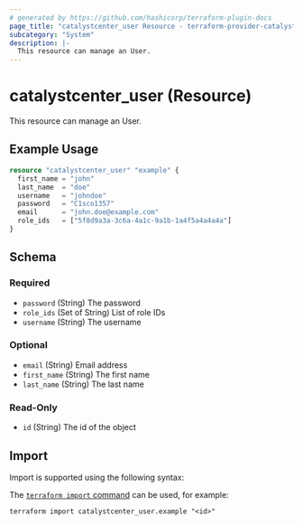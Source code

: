 ```yaml
---
# generated by https://github.com/hashicorp/terraform-plugin-docs
page_title: "catalystcenter_user Resource - terraform-provider-catalystcenter"
subcategory: "System"
description: |-
  This resource can manage an User.
---
```


# catalystcenter_user (Resource)

This resource can manage an User.

## Example Usage

```terraform
resource "catalystcenter_user" "example" {
  first_name = "john"
  last_name  = "doe"
  username   = "johndoe"
  password   = "C1sco1357"
  email      = "john.doe@example.com"
  role_ids   = ["5f8d9a3a-3c6a-4a1c-9a1b-1a4f5a4a4a4a"]
}
```

<!-- schema generated by tfplugindocs -->
## Schema

### Required

- `password` (String) The password
- `role_ids` (Set of String) List of role IDs
- `username` (String) The username

### Optional

- `email` (String) Email address
- `first_name` (String) The first name
- `last_name` (String) The last name

### Read-Only

- `id` (String) The id of the object

## Import

Import is supported using the following syntax:

The [`terraform import` command](https://developer.hashicorp.com/terraform/cli/commands/import) can be used, for example:

```shell
terraform import catalystcenter_user.example "<id>"
```
